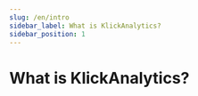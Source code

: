 ```yaml
---
slug: /en/intro
sidebar_label: What is KlickAnalytics?
sidebar_position: 1
---
```


# What is KlickAnalytics?
